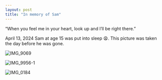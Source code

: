```yaml
---
layout: post
title: "In memory of Sam"
---
```


​​“When you feel me in your heart, look up and I’ll be right there.”

April 13, 2024 Sam at age 15 was put into sleep 😩. This picture was taken the day before he was gone.

![IMG_9069](https://github.com/kathybeyer/kathybeyer.github.io/assets/121460653/818b3540-bf12-492a-bdcf-16c675c347bc)

![IMG_9956-1](https://github.com/kathybeyer/kathybeyer.github.io/assets/121460653/d67315a3-7413-4cc2-89bf-2fbcb25e6267)

![IMG_0184](https://github.com/kathybeyer/kathybeyer.github.io/assets/121460653/f061687a-0319-4bd6-ab3d-be6eb10dbfb9)

